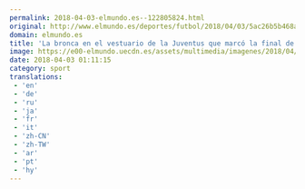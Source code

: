 ```yaml
---
permalink: 2018-04-03-elmundo.es--122805824.html
original: http://www.elmundo.es/deportes/futbol/2018/04/03/5ac26b5b468aebd5378b4573.html
domain: elmundo.es
title: 'La bronca en el vestuario de la Juventus que marcó la final de Cardiff'
image: https://e00-elmundo.uecdn.es/assets/multimedia/imagenes/2018/04/02/15226980050613.jpg
date: 2018-04-03 01:11:15
category: sport
translations: 
 - 'en'
 - 'de'
 - 'ru'
 - 'ja'
 - 'fr'
 - 'it'
 - 'zh-CN'
 - 'zh-TW'
 - 'ar'
 - 'pt'
 - 'hy'
---
```


